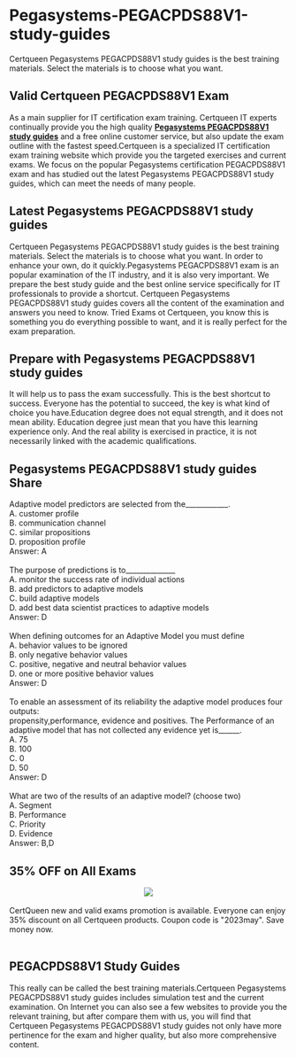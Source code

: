 # Pegasystems-PEGACPDS88V1-study-guides
Certqueen Pegasystems PEGACPDS88V1 study guides is the best training materials. Select the materials is to choose what you want.
<h2>
</h2>
<h2>
	Valid Certqueen PEGACPDS88V1 Exam
</h2>
As a main supplier for IT certification exam training. Certqueen IT experts continually provide you the high quality <a href="https://www.certqueen.com/PEGACPDS88V1.html" target="_blank"><strong>Pegasystems PEGACPDS88V1 study guides</strong></a> and a free online customer service, but also update the exam outline with the fastest speed.Certqueen is a specialized IT certification exam training website which provide you the targeted exercises and current exams. We focus on the popular Pegasystems certification PEGACPDS88V1 exam and has studied out the latest Pegasystems PEGACPDS88V1 study guides, which can meet the needs of many people.<br />
<h2>
	Latest Pegasystems PEGACPDS88V1 study guides
</h2>
Certqueen Pegasystems PEGACPDS88V1 study guides is the best training materials. Select the materials is to choose what you want. In order to enhance your own, do it quickly.Pegasystems PEGACPDS88V1 exam is an popular examination of the IT industry, and it is also very important. We prepare the best study guide and the best online service specifically for IT professionals to provide a shortcut. Certqueen Pegasystems PEGACPDS88V1 study guides covers all the content of the examination and answers you need to know. Tried Exams ot Certqueen, you know this is something you do everything possible to want, and it is really perfect for the exam preparation.<br />
<h2>
	Prepare with Pegasystems PEGACPDS88V1 study guides
</h2>
It will help us to pass the exam successfully. This is the best shortcut to success. Everyone has the potential to succeed, the key is what kind of choice you have.Education degree does not equal strength, and it does not mean ability. Education degree just mean that you have this learning experience only. And the real ability is exercised in practice, it is not necessarily linked with the academic qualifications.
<h2>
	Pegasystems PEGACPDS88V1 study guides Share
</h2>
Adaptive model predictors are selected from the____________. <br />
A. customer profile <br />
B. communication channel <br />
C. similar propositions <br />
D. proposition profile <br />
Answer: A<br />
<br />
The purpose of predictions is to______________ <br />
A. monitor the success rate of individual actions <br />
B. add predictors to adaptive models <br />
C. build adaptive models <br />
D. add best data scientist practices to adaptive models <br />
Answer: D<br />
<br />
When defining outcomes for an Adaptive Model you must define <br />
A. behavior values to be ignored <br />
B. only negative behavior values <br />
C. positive, negative and neutral behavior values <br />
D. one or more positive behavior values <br />
Answer: D<br />
<br />
To enable an assessment of its reliability the adaptive model produces four outputs: <br />
propensity,performance, evidence and positives. The Performance of an adaptive model that has not collected any evidence yet is______. <br />
A. 75 <br />
B. 100 <br />
C. 0 <br />
D. 50 <br />
Answer: D<br />
<br />
What are two of the results of an adaptive model? (choose two) <br />
A. Segment <br />
B. Performance <br />
C. Priority <br />
D. Evidence <br />
Answer: B,D<br />
<h2 style="white-space:normal;">
	35% OFF on All Exams
</h2>
<div style="white-space:normal;text-align:center;">
	<a href="https://www.certqueen.com/promotion.asp"><img src="https://freedumps.certqueen.com/wp-content/uploads/2023/05/2023-May-Promo-e1683193147421.jpg" /></a>
</div>
<br style="white-space:normal;" />
<span style="white-space:normal;">CertQueen new and valid exams promotion is available. Everyone can enjoy 35% discount on all Certqueen products. Coupon code is "2023may". Save money now.</span><br />
<br />
<h2>
	PEGACPDS88V1 Study Guides
</h2>
This really can be called the best training materials.Certqueen Pegasystems PEGACPDS88V1 study guides includes simulation test and the current examination. On Internet you can also see a few websites to provide you the relevant training, but after compare them with us, you will find that Certqueen Pegasystems PEGACPDS88V1 study guides not only have more pertinence for the exam and higher quality, but also more comprehensive content.
